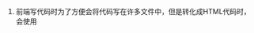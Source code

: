 1. 前端写代码时为了方便会将代码写在许多文件中，但是转化成HTML代码时，会使用<script>标签进行引入js代码，这样会使页面进行的http衍生请求次数的次数增多，页面加载耗能增加。使用打包过后将许多零碎的文件打包成一个整体，页面只需请求一次，js文件中使用模块化互相引用（export、import ），这样能在一定程度上提供页面渲染效率。
2. 打包同时会进行编译，将ES6、Sass等高级语法进行转换编译，以兼容高版本的浏览器。
3. 将代码打包的同时进行混淆，提高代码的安全性

##### 必须要打包吗？

上文提到的HTML需要引用有很多文件会导致请求的数量很多，但如果页面请求一次的话页面需要将许多次请求压缩成一次，就会导致页面第一次加载很慢，这也是打包过程中的一个弊端。
但是反过来想，假如这个工程很小，那么打包还是必需的吗？为了提升一点点的效率需要多加很多的工作量，这样明显是划不来的。
其次，打包另一个重要作用是编译，将浏览器无法识别的ES6等高级语法编辑成浏览器可识别的ES5语法，但假如有一天浏览器可以识别ES6甚至ES7等语法，那么Babel、webpack就不是必须的了。

但是目前为止浏览器版本、项目量级导致现在打包还是比较有必要的。

##### 打包工具

webpack：

1. 是一个用于现代 JavaScript 应用程序的_静态模块打包工具_。当 webpack 处理应用程序时，它会在内部构建一个<u> 依赖图(dependency graph)</u>，此依赖图对应映射到项目所需的每个模块，并生成一个或多个 bundle。

 依赖图(dependency graph) ：

1. 每当一个文件依赖另一个文件时，webpack都会将文件视为直接存在 *依赖关系* 。这使得 webpack可以获取非代码资源，如images或web字体等。并会把它们作为 *依赖*  提供给应用程序。

2. 当 webpack 处理应用程序时，它会根据命令行参数中或配置文件中定义的模块列表开始处理。 从入口开始，webpack 会递归的构建一个_依赖关系图_，这个依赖图包含着应用程序中所需的每个模块，然后将所有模块打包为少量的 bundle —— 通常只有一个 —— 可由浏览器加载。
